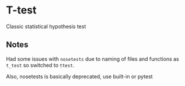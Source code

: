 # T-test
Classic statistical hypothesis test

## Notes
Had some issues with `nosetests` due to naming of files and functions as `t_test` so switched to `ttest`.

Also, nosetests is basically deprecated, use built-in or pytest
